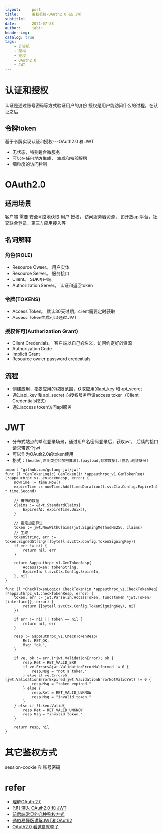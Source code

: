```yaml
---
layout:     post
title:      鉴权机制-OAuth2.0 && JWT
subtitle:   
date:       2021-07-28
author:     jabin
header-img: 
catalog: true
tags:
    - 计算机
    - 架构
    - 鉴权
    - OAuth2.0
    - JWT
---
```


# 认证和授权
认证是通过账号密码等方式验证用户的身份
授权是用户能访问什么的过程，在认证之后
## 令牌token
基于令牌实现认证和授权---OAuth2.0 和  JWT
- 无状态，特别适合微服务
- 可以在任何地方生成， 生成和校验解耦
- 细粒度的访问控制

# OAuth2.0
## 适用场景
客户端 需要 安全可控地获取 用户 授权， 访问服务器资源， 如开放api平台，社交联合登录，第三方应用接入等
## 名词解释
### 角色(ROLE)
- Resource Owner。 用户实体
- Resource Server。 服务接口
- Client。 SDK客户端
- Authorization Server。 认证和返回token

### 令牌(TOKENS)
- Access Token。 默认30天过期，client需要定时获取
- Access Token生成可以通过JWT

### 授权许可(Authorization Grant)
- Client Credentials。 客户端以自己的名义，访问约定好的资源
- Authorization Code
- Implicit Grant
- Resource owner password credentials

## 流程
- 创建应用，指定应用的权限范围，获取应用的api_key 和 api_secret
- 通过api_key 和 api_secret 向授权服务申请access token（Client Credentials模式）
- 通过access token访问api服务

# JWT
- 分布式站点的单点登录场景，通过用户名密码登录后，获取jwt， 后续的接口请求带这个jwt
- 可以作为OAuth2.0的token使用
- 格式：`[header,声明类型和加密算法].[payload,存放数据].[签名,验证身份]`

```golang
import "github.com/golang-jwt/jwt"
func (l *GenTokenLogic) GenToken(in *appauthrpc_v1.GenTokenReq) (*appauthrpc_v1.GenTokenResp, error) {
	nowTime := time.Now()
	expireTime := nowTime.Add(time.Duration(l.svcCtx.Config.ExpireIn) * time.Second)

	// 携带的数据
	claims := &jwt.StandardClaims{
		ExpiresAt: expireTime.Unix(),
	}

	// 指定加密算法
	token := jwt.NewWithClaims(jwt.SigningMethodHS256, claims)
	// 生成
	tokenString, err := token.SignedString([]byte(l.svcCtx.Config.TokenSigningKey))
	if err != nil {
		return nil, err
	}

	return &appauthrpc_v1.GenTokenResp{
		AccessToken: tokenString,
		ExpireIn: l.svcCtx.Config.ExpireIn,
	}, nil
}

func (l *CheckTokenLogic) CheckToken(in *appauthrpc_v1.CheckTokenReq) (*appauthrpc_v1.CheckTokenResp, error) {
	token, err := jwt.Parse(in.AccessToken, func(token *jwt.Token) (interface{}, error) {
		return []byte(l.svcCtx.Config.TokenSigningKey), nil
	})

	if err != nil || token == nil {
		return nil, err
	}

	resp := &appauthrpc_v1.CheckTokenResp{
		Ret: RET_OK,
		Msg: "ok.",
	}

	if ve, ok := err.(*jwt.ValidationError); ok {
		resp.Ret = RET_VALID_ERR
		if ve.Errors&jwt.ValidationErrorMalformed != 0 {
			resp.Msg = "not a token."
		} else if ve.Errors&(jwt.ValidationErrorExpired|jwt.ValidationErrorNotValidYet) != 0 {
			resp.Msg = "token expired."
		} else {
			resp.Ret = RET_VALID_UNKNOW
			resp.Msg = "invalid token."
		}
	} else if !token.Valid{
		resp.Ret = RET_VALID_UNKNOW
		resp.Msg = "invalid token."
	}

	return resp, nil
}
```

# 其它鉴权方式
session-cookie 和 账号密码

# refer
- [理解OAuth 2.0](http://www.ruanyifeng.com/blog/2014/05/oauth_2_0.html)
- [[译] 深入 OAuth2.0 和 JWT](https://juejin.cn/post/6844904000811171847#heading-9)
- [前后端常见的几种鉴权方式](https://juejin.cn/post/6844903927100473357#heading-15)
- [通俗易懂版讲解JWT和OAuth2](https://blog.csdn.net/f641385712/article/details/83930699)
- [OAuth2.0 看这篇就够了](https://zhuanlan.zhihu.com/p/82547166)

